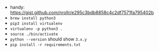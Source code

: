 * handy: https://gist.github.com/nrollr/e295c3bdb8858c4c2df7571fa795402b
* `brew install python3`
* `pip3 install virtualenv`
* `virtualenv -p python3 .`
* `source ./bin/activate`
* `python --version` should show `3.x.y`
* `pip install -r requirements.txt`
